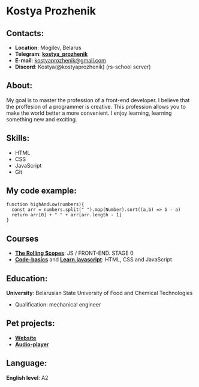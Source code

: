 # Kostya Prozhenik

## Contacts:
* **Location**: Mogilev, Belarus
* **Telegram**: [**kostya_prozhenik**](https://t.me/kostya_prozhenik)
* **E-mail**: kostyaprozhenik@gmail.com
* **Discord**: Kostya(@kostyaprozhenik) (rs-school server)


## About:

My goal is to master the profession of a front-end developer. I believe that the proffesion of a programmer is creative. This profession allows you to make the world better a more convenient. I enjoy learning, learning something new and exciting.

## Skills:

* HTML
* CSS
* JavaScript
* Git

## My code example:

```
function highAndLow(numbers){
  const arr = numbers.split(" ").map(Number).sort((a,b) => b - a)
  return arr[0] + " " + arr[arr.length - 1]
}
```

## Courses
* [**The Rolling Scopes**](https://rs.school/js/): JS / FRONT-END. STAGE 0
* [**Code-basics**](https://ru.code-basics.com/) and [**Learn.javascript**](https://learn.javascript.ru/): HTML, CSS and JavaScript

## Education:

**University**: Belarusian State University of Food and Chemical Technologies
- Qualification: mechanical engineer

## Pet projects:
* [**Website**](https://rolling-scopes-school.github.io/kostyaprozhenik-JSFEPRESCHOOL/portfolio/)
* [**Audio-player**](https://rolling-scopes-school.github.io/kostyaprozhenik-JSFEPRESCHOOL/audio-player/)

## Language:

**English level**: A2